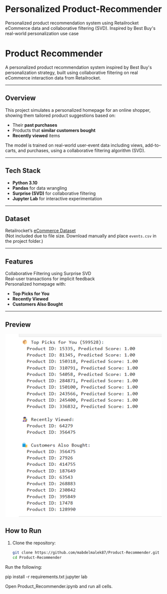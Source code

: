 # Personalized Product-Recommender
Personalized product recommendation system using Retailrocket eCommerce data and collaborative filtering (SVD). Inspired by Best Buy's real-world personalization use case
# Product Recommender

A personalized product recommendation system inspired by Best Buy's personalization strategy, built using collaborative filtering on real eCommerce interaction data from Retailrocket.

---

## Overview

This project simulates a personalized homepage for an online shopper, showing them tailored product suggestions based on:

- Their **past purchases**
- Products that **similar customers bought**
- **Recently viewed** items

The model is trained on real-world user-event data including views, add-to-carts, and purchases, using a collaborative filtering algorithm (SVD).

---

## Tech Stack

- **Python 3.10**
- **Pandas** for data wrangling
- **Surprise (SVD)** for collaborative filtering
- **Jupyter Lab** for interactive experimentation

---

## Dataset

Retailrocket’s [eCommerce Dataset](https://www.kaggle.com/datasets/retailrocket/ecommerce-dataset)  
(Not included due to file size. Download manually and place `events.csv` in the project folder.)

---

## Features

Collaborative Filtering using Surprise SVD  
Real-user transactions for implicit feedback  
Personalized homepage with:
- **Top Picks for You**
- **Recently Viewed**
- **Customers Also Bought**

---
## Preview
<img src="preview.png" alt="Recommendation Preview" width="700"/>

##  How to Run

1. Clone the repository:
   ```bash
   git clone https://github.com/mabdelmalek87/Product-Recommender.git
   cd Product-Recommender
   
Run the following: 

pip install -r requirements.txt
jupyter lab

Open Product_Recommender.ipynb and run all cells.
